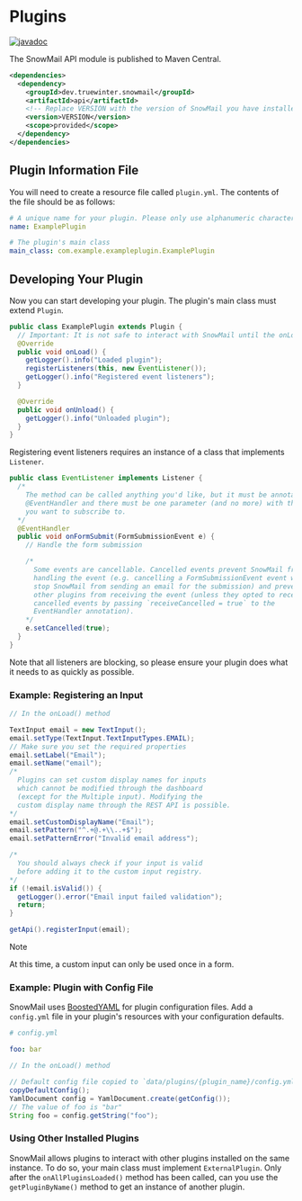 # Plugins

[![javadoc](https://javadoc.io/badge2/dev.truewinter.snowmail/api/javadoc.svg)](https://javadoc.io/doc/dev.truewinter.snowmail/api)

The SnowMail API module is published to Maven Central.

```xml
<dependencies>
  <dependency>
    <groupId>dev.truewinter.snowmail</groupId>
    <artifactId>api</artifactId>
    <!-- Replace VERSION with the version of SnowMail you have installed -->
    <version>VERSION</version>
    <scope>provided</scope>
  </dependency>
</dependencies>
```

## Plugin Information File

You will need to create a resource file called `plugin.yml`. The contents of the file should be as follows:

```yml
# A unique name for your plugin. Please only use alphanumeric characters and dashes.
name: ExamplePlugin

# The plugin's main class
main_class: com.example.exampleplugin.ExamplePlugin
```

## Developing Your Plugin

Now you can start developing your plugin. The plugin's main class must extend `Plugin`.

```java
public class ExamplePlugin extends Plugin {
  // Important: It is not safe to interact with SnowMail until the onLoad() method is called
  @Override
  public void onLoad() {
    getLogger().info("Loaded plugin");
    registerListeners(this, new EventListener());
    getLogger().info("Registered event listeners");
  }

  @Override
  public void onUnload() {
    getLogger().info("Unloaded plugin");
  }
}
```

Registering event listeners requires an instance of a class that implements `Listener`.

```java
public class EventListener implements Listener {
  /*
    The method can be called anything you'd like, but it must be annotated with
    @EventHandler and there must be one parameter (and no more) with the Event
    you want to subscribe to.
  */
  @EventHandler
  public void onFormSubmit(FormSubmissionEvent e) {
    // Handle the form submission

    /*
      Some events are cancellable. Cancelled events prevent SnowMail from
      handling the event (e.g. cancelling a FormSubmissionEvent event will
      stop SnowMail from sending an email for the submission) and prevent
      other plugins from receiving the event (unless they opted to receive
      cancelled events by passing `receiveCancelled = true` to the
      EventHandler annotation).
    */
    e.setCancelled(true);
  }
}
```

Note that all listeners are blocking, so please ensure your plugin does what it needs to as quickly as possible.

### Example: Registering an Input

```java
// In the onLoad() method

TextInput email = new TextInput();
email.setType(TextInput.TextInputTypes.EMAIL);
// Make sure you set the required properties
email.setLabel("Email");
email.setName("email");
/*
  Plugins can set custom display names for inputs
  which cannot be modified through the dashboard
  (except for the Multiple input). Modifying the
  custom display name through the REST API is possible.
*/
email.setCustomDisplayName("Email");
email.setPattern("^.+@.+\\..+$");
email.setPatternError("Invalid email address");

/*
  You should always check if your input is valid
  before adding it to the custom input registry.
*/
if (!email.isValid()) {
  getLogger().error("Email input failed validation");
  return;
}

getApi().registerInput(email);
```

> [!NOTE]
> At this time, a custom input can only be used once in a form.


### Example: Plugin with Config File

SnowMail uses [BoostedYAML](https://dejvokep.gitbook.io/boostedyaml) for plugin configuration files. Add a `config.yml` file in your plugin's resources with your configuration defaults.

```yml
# config.yml

foo: bar
```

```java
// In the onLoad() method

// Default config file copied to `data/plugins/{plugin_name}/config.yml
copyDefaultConfig();
YamlDocument config = YamlDocument.create(getConfig());
// The value of foo is "bar"
String foo = config.getString("foo");
```

### Using Other Installed Plugins

SnowMail allows plugins to interact with other plugins installed on the same instance. To do so, your main class must implement `ExternalPlugin`. Only after the `onAllPluginsLoaded()` method has been called, can you use the `getPluginByName()` method to get an instance of another plugin.
